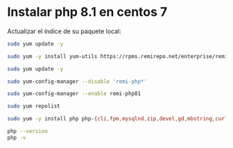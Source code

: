 # Instalar php 8.1 en centos 7

Actualizar el índice de su paquete local:

```bash
sudo yum update -y
```



```bash
sudo yum -y install yum-utils https://rpms.remirepo.net/enterprise/remi-release-7.rpm

```



```bash
sudo yum update -y
```



```bash
sudo yum-config-manager --disable 'remi-php*'
```



```bash
sudo yum-config-manager --enable remi-php81
```


```bash
sudo yum repolist
```



```bash
sudo yum -y install php php-{cli,fpm,mysqlnd,zip,devel,gd,mbstring,curl,xml,pear,bcmath,json,opcache,redis,memcache}

```

```bash
php --version
php -v
```
